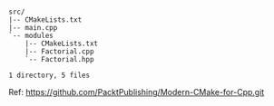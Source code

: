 ```

src/
|-- CMakeLists.txt
|-- main.cpp
`-- modules
    |-- CMakeLists.txt
    |-- Factorial.cpp
    `-- Factorial.hpp

1 directory, 5 files

```

Ref: https://github.com/PacktPublishing/Modern-CMake-for-Cpp.git
